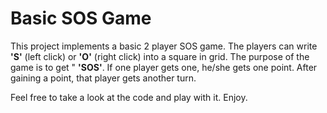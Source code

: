 # Basic SOS Game
This project implements a basic 2 player SOS game. The players can write **'S'** (left click) or **'O'** (right click) into a square in grid. The purpose of the game is to get "
**'SOS'**. If one player gets one, he/she gets one point. After gaining a point, that player gets another turn.

Feel free to take a look at the code and play with it. Enjoy.
